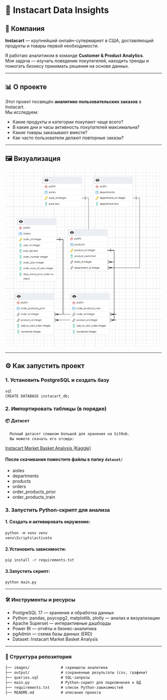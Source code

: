 # 🛒 Instacart Data Insights  

## 📌 Компания  
**Instacart** — крупнейший онлайн-супермаркет в США, доставляющий продукты и товары первой необходимости.  

Я работаю аналитиком в команде **Customer & Product Analytics**.  
Моя задача — изучать поведение покупателей, находить тренды и помогать бизнесу принимать решения на основе данных.  

---

## 📊 О проекте  
Этот проект посвящён **аналитике пользовательских заказов** в Instacart.  
Мы исследуем:  
- Какие продукты и категории покупают чаще всего?  
- В какие дни и часы активность покупателей максимальна?  
- Какие товары заказывают вместе?  
- Как часто пользователи делают повторные заказы?  

---

## 🖼️ Визуализация  
![ERD](images/erd.png) 

---

## ⚙️ Как запустить проект  

### 1. Установить PostgreSQL и создать базу  
    sql
    CREATE DATABASE instacart_db;
### 2. Импортировать таблицы (в порядке)
   #### 📦 Датасет
      Полный датасет слишком большой для хранения на GitHub.  
      Вы можете скачать его отсюда:  
   [Instacart Market Basket Analysis (Kaggle)](https://www.kaggle.com/datasets/psparks/instacart-market-basket-analysis)
   
   #### После скачивания поместите файлы в папку `dataset/`   
   - aisles
   - departments
   - products
   - orders
   - order_products_prior
   - order_products_train

### 3. Запустить Python-скрипт для анализа
 #### 1. Создать и активировать окружение:
    python -m venv venv
    venv\Scripts\activate 
 #### 2.Установить зависимости:
    pip install -r requirements.txt

 #### 3.Запустить скрипт:
    python main.py
    
---

### 🛠 Инструменты и ресурсы
 - PostgreSQL 17 — хранение и обработка данных
 - Python: pandas, psycopg2, matplotlib, plotly — анализ и визуализации
 - Apache Superset — интерактивные дашборды
 - Power BI — отчёты и бизнес-аналитика
 - pgAdmin — схема базы данных (ERD)
 - Dataset: Instacart Market Basket Analysis

---

### 📂 Структура репозитория
```
├── images/              # скриншоты аналитики
├── output/              # сохраненные результаты (csv, графики)
├── queries.sql          # SQL-запросы
├── main.py              # Python-скрипт для подключения к БД
├── requirements.txt     # список Python-зависимостей
├── README.md            # описание проекта
```
